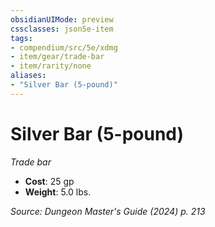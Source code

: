 ```yaml
---
obsidianUIMode: preview
cssclasses: json5e-item
tags:
- compendium/src/5e/xdmg
- item/gear/trade-bar
- item/rarity/none
aliases: 
- "Silver Bar (5-pound)"
---
```

# Silver Bar (5-pound)
*Trade bar*  


- **Cost**: 25 gp
- **Weight**: 5.0 lbs.

*Source: Dungeon Master's Guide (2024) p. 213*